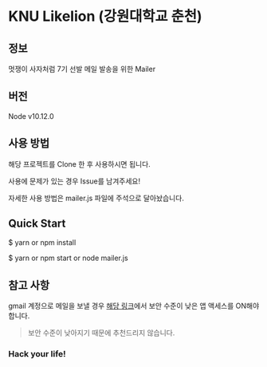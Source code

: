 # KNU Likelion (강원대학교 춘천)

## 정보

멋쟁이 사자처럼 7기 선발 메일 발송을 위한 Mailer

## 버전

Node v10.12.0

## 사용 방법

해당 프로젝트를 Clone 한 후 사용하시면 됩니다.

사용에 문제가 있는 경우 Issue를 남겨주세요!

자세한 사용 방법은 mailer.js 파일에 주석으로 달아놨습니다.

## Quick Start

\$ yarn or npm install

\$ yarn or npm start or node mailer.js

## 참고 사항

gmail 계정으로 메일을 보낼 경우 [해당 링크](https://myaccount.google.com/lesssecureapps)에서 보안 수준이 낮은 앱 액세스를 ON해야 합니다.

> 보안 수준이 낮아지기 때문에 추천드리지 않습니다.




### Hack your life!
